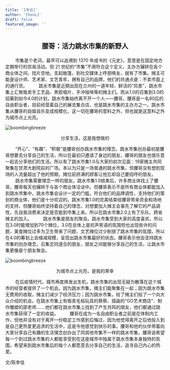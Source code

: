```yaml
---
title: '[专访]'
author: 'ChenLJ'
draft: false
featured_image: ''
---
```


## <p style="text-align:center">腰哥：活力跳水市集的新野人</p>

    
&nbsp;&nbsp;&nbsp;&nbsp;&nbsp;&nbsp;&nbsp;&nbsp;市集是个老词，最早可以追溯到 1370 年成书的《元史》，意思是在固定地方定期举行的贸易活动。但 21 世纪的“市集”不用符合这个定义，主办方辗转在各个商业体之间，找片空地，支起敞篷，到社交媒体上呼朋唤友，就有了市集。摊主可能是设计师、艺术家、文艺青年，拥有自己的品牌，他们的共通点是：不卖市面上的通行货。
&nbsp;&nbsp;&nbsp;&nbsp;&nbsp;&nbsp;&nbsp;&nbsp;跳水市集是近期出现在兰州的一道年轻、鲜活的“风景”，跳水市集上汇聚贩卖手工艺品、黑胶唱片、手冲咖啡等的摊主们。而从1.0的召集到3.0的招募到如今4.0的计划，跳水市集始终离不开一个人——腰哥，腰哥是一名80后的自由职业者，目前经营着自己的展览集合店，也是跳水市集的主办方之一。跳水市集从腰哥的自娱自乐变成规模化，这一切在腰哥的意料之外，但也就是这意料之外为城市点上光亮。

![boombingbreeze](/images/IMG_9411.JPG)

<p style="text-align:center">分享生活，这是我想做的</p>
&nbsp;&nbsp;&nbsp;&nbsp;&nbsp;&nbsp;&nbsp;&nbsp;“开心”、“有趣”、“积极”是腰哥创办跳水市集的理念。跳水市集创办最初是腰哥想要去分享自己的生活，所以在最初只邀请了身边的朋友，腰哥的朋友也很乐意一起去分享他们的生活。所以有了跳水市集1.0与大家的初次见面：19家摊主共同聚集在甘肃大剧院前的广场。本以为只是一场普通的跳水市集，但腰哥没有想到现场的人流量超出了他的预期，摊位前挤满的顾客让他忘却自己要招呼的朋友。
&nbsp;&nbsp;&nbsp;&nbsp;&nbsp;&nbsp;&nbsp;&nbsp;跳水市集需要理念一样的朋友。跳水市集1.0结束后，许多商业体找上了腰哥，腰哥每天也辗转于与各个商业体洽谈中。但腰哥表示不是所有商业体都能加入到跳水市集中，跳水市集会设计一定的门槛，符合他们的品牌调性，支持他们的策划的商业体，他们是十分欢迎的。跳水市集1.0的完美结束给腰哥带来资金和场地的支持，但腰哥始终坚持着自己的理念，对想要加入摊主会事先了解它的产品调性，先自我消费来决定是否能到市集上来。所以在跳水市集2.0上有了乐队、跨省摊主的加入。
&nbsp;&nbsp;&nbsp;&nbsp;&nbsp;&nbsp;&nbsp;&nbsp;跳水市集是朋友的聚会。跳水市集受到大家的高度喜欢，所以在3.0时能增加到70个摊位，3.0在总体上是欢声笑语的氛围但也出现些许的问题，美食摊位过多为卫生带来了问题、文艺摊位过少削弱了跳水市集的氛围，所以在4.0的筹划上会缩减规模，呈现出跳水市集最好的状态。腰哥表示他会坚持跳水市集的创办理念，召集志同道合的朋友，朋友之间能够分享自己的生活，让跳水市集更像是个朋友聚会。

![boombingbreeze](/images/bombing.JPG)

<p style="text-align:center">为城市点上光亮，是我的荣幸</p>
&nbsp;&nbsp;&nbsp;&nbsp;&nbsp;&nbsp;&nbsp;&nbsp;在后疫情时代，城市再度焕发出生机，跳水市集的出现无疑为散落在这个城市的经营者提供了一个机会。因为跳水市集，摊主们能聚集在一起；因为跳水市集无费用的收取，摊主们减少了经济压力；因为跳水市集，给了摊主们给了一个向大众介绍的机会。在跳水市集上有贩卖毛毡玩具的蔡蔡、插画的“GO艺术商店”、制作雕塑的邵老师.......他们都在跳水市集上找到了产生共鸣的朋友，他们都通过跳水市集获得了一定的收益。
&nbsp;&nbsp;&nbsp;&nbsp;&nbsp;&nbsp;&nbsp;&nbsp;腰哥在成为一名自由职业者之前是在体制内工作，但他并没有对于离开一份稳定工作感到后悔过，因为他觉得离开之后他投入到是自己更热爱更追求的生活中，这是令他感觉到快乐的事。腰哥和他的伙伴带着向大家分享自己有趣的生活理念创办出了同其他市集不一样的跳水市集，腰哥说希望每一个到过跳水市集的人都能享受到在这座城市中独属于跳水市集本身独特的氛围，希望来到跳水市集后的每个人都愿意去分享自己的生活，追寻自己内心的热爱。




文/陈李佳





